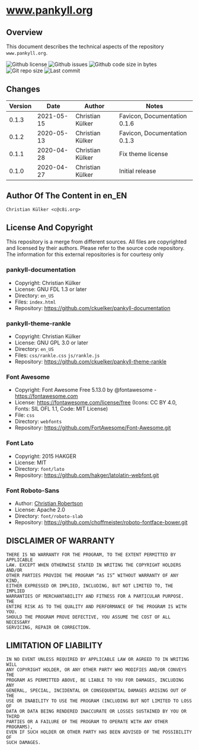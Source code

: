# www.pankyll.org

## Overview

This document describes the technical aspects of the repository
`www.pankyll.org`.

![Github license](https://img.shields.io/github/license/ckuelker/www.pankyll.org.svg)
![Github issues](https://img.shields.io/github/issues/ckuelker/www.pankyll.org.svg?style=popout-square)
![Github code size in bytes](https://img.shields.io/github/languages/code-size/ckuelker/www.pankyll.org.svg)
![Git repo size](https://img.shields.io/github/repo-size/ckuelker/www.pankyll.org.svg)
![Last commit](https://img.shields.io/github/last-commit/ckuelker/www.pankyll.org.svg)

## Changes

| Version | Date       | Author           | Notes                             |
| ------- | ---------- | ---------------- | --------------------------------- |
| 0.1.3   | 2021-05-15 | Christian Külker | Favicon, Documentation 0.1.6      |
| 0.1.2   | 2020-05-13 | Christian Külker | Favicon, Documentation 0.1.3      |
| 0.1.1   | 2020-04-28 | Christian Külker | Fix theme license                 |
| 0.1.0   | 2020-04-27 | Christian Külker | Initial release                   |


## Author Of The Content in en_EN

    Christian Külker <c@c8i.org>

## License And Copyright

This repository is a merge from different sources. All files are copyrighted
and licensed by their authors. Please refer to the source code repository.
The information for this external repositories is for courtesy only

### pankyll-documentation

* Copyright: Christian Külker
* License: GNU FDL 1.3 or later
* Directory: `en_US`
* Files: `index.html`
* Repository: https://github.com/ckuelker/pankyll-documentation

### pankyll-theme-rankle

* Copyright: Christian Külker
* License: GNU GPL 3.0 or later
* Directory: `en_US`
* Files: `css/rankle.css` `js/rankle.js`
* Repository: https://github.com/ckuelker/pankyll-theme-rankle

### Font Awesome

 * Copyright:  Font Awesome Free 5.13.0 by @fontawesome - https://fontawesome.com
 * License: https://fontawesome.com/license/free (Icons: CC BY 4.0, Fonts: SIL OFL 1.1, Code: MIT License)
 * File: `css`
 * Directory: `webfonts`
 * Repository: https://github.com/FortAwesome/Font-Awesome.git

### Font Lato

 * Copyright:  2015 HAKGER
 * License: MIT
 * Directory: `font/lato`
 * Repository: https://github.com/hakger/latolatin-webfont.git

### Font Roboto-Sans

 * Author: [Christian Robertson](https://plus.google.com/110879635926653430880/about)
 * License: Apache 2.0
 * Directory: `font/roboto-slab`
 * Repository: https://github.com/choffmeister/roboto-fontface-bower.git


## DISCLAIMER OF WARRANTY

    THERE IS NO WARRANTY FOR THE PROGRAM, TO THE EXTENT PERMITTED BY APPLICABLE
    LAW. EXCEPT WHEN OTHERWISE STATED IN WRITING THE COPYRIGHT HOLDERS AND/OR
    OTHER PARTIES PROVIDE THE PROGRAM “AS IS” WITHOUT WARRANTY OF ANY KIND,
    EITHER EXPRESSED OR IMPLIED, INCLUDING, BUT NOT LIMITED TO, THE IMPLIED
    WARRANTIES OF MERCHANTABILITY AND FITNESS FOR A PARTICULAR PURPOSE. THE
    ENTIRE RISK AS TO THE QUALITY AND PERFORMANCE OF THE PROGRAM IS WITH YOU.
    SHOULD THE PROGRAM PROVE DEFECTIVE, YOU ASSUME THE COST OF ALL NECESSARY
    SERVICING, REPAIR OR CORRECTION.


## LIMITATION OF LIABILITY

    IN NO EVENT UNLESS REQUIRED BY APPLICABLE LAW OR AGREED TO IN WRITING WILL
    ANY COPYRIGHT HOLDER, OR ANY OTHER PARTY WHO MODIFIES AND/OR CONVEYS THE
    PROGRAM AS PERMITTED ABOVE, BE LIABLE TO YOU FOR DAMAGES, INCLUDING ANY
    GENERAL, SPECIAL, INCIDENTAL OR CONSEQUENTIAL DAMAGES ARISING OUT OF THE
    USE OR INABILITY TO USE THE PROGRAM (INCLUDING BUT NOT LIMITED TO LOSS OF
    DATA OR DATA BEING RENDERED INACCURATE OR LOSSES SUSTAINED BY YOU OR THIRD
    PARTIES OR A FAILURE OF THE PROGRAM TO OPERATE WITH ANY OTHER PROGRAMS),
    EVEN IF SUCH HOLDER OR OTHER PARTY HAS BEEN ADVISED OF THE POSSIBILITY OF
    SUCH DAMAGES.



